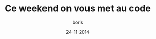 ---
layout: video
title: "Ce weekend on vous met au code"
author: boris
date: 24-11-2014
youtube_slug: "SXBX5UFHW64"
labels:
  - workshop
pushed: true
thumbnail: thumbnail-rocket-landing.jpg
description: "Et si vous profitiez de votre weekend pour coder votre première page web ? On a décidé de vous offrir la bonne vidéo pour sauter le pas. En moins de 2 heures vous aurez attaqué HTML, CSS et Bootstrap."
---